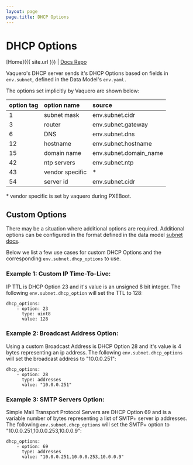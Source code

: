 ```yaml
---
layout: page
page.title: DHCP Options
---
```

# DHCP Options
[Home]({{ site.url }}) | [Docs Repo](https://github.com/CiscoCloud/vaquero-docs/tree/master)

Vaquero's DHCP server sends it's DHCP Options based on fields in `env.subnet`, defined
in the Data Model's `env.yaml.`

The options set implicitly by Vaquero are shown below:


| option tag | option name     | source                 |
|:-----------|:----------------|:-----------------------|
| 1          | subnet mask     | env.subnet.cidr        |
| 3          | router          | env.subnet.gateway     |
| 6          | DNS             | env.subnet.dns         |
| 12         | hostname        | env.subnet.hostname    |
| 15         | domain name     | env.subnet.domain_name |
| 42         | ntp servers     | env.subnet.ntp         |
| 43         | vendor specific | *                      |
| 54         | server id       | env.subnet.cidr        |

\* vendor specific is set by vaquero during PXEBoot.

## Custom Options
There may be a situation where additional options are required. Additional options
can be configured in the format defined in the data model [subnet docs](data-model-howto.html#env.subnet).

Below we list a few use cases for custom DHCP Options and the corresponding ```env.subnet.dhcp_options``` to use.
### Example 1: Custom IP Time-To-Live:

IP TTL is DHCP Option 23 and it's value is an unsigned 8 bit integer.
The following ```env.subnet.dhcp_option``` will set the TTL to 128:
```
dhcp_options:
    - option: 23
      type: uint8
      value: 128
```
### Example 2: Broadcast Address Option:
Using a custom Broadcast Address is DHCP Option 28 and it's value is 4 bytes
representing an ip address.
The following ```env.subnet.dhcp_options``` will set the broadcast address to "10.0.0.251":
```
dhcp_options:
    - option: 28
      type: addresses
      value: "10.0.0.251"
```

### Example 3: SMTP Servers Option:
Simple Mail Transport Protocol Servers are DHCP Option 69 and is a variable number of bytes representing a list of SMTP+ server ip addresses.
The following ```env.subnet.dhcp_options``` will set the SMTP+ option to "10.0.0.251,10.0.0.253,10.0.0.9":
```
dhcp_options:
    - option: 69
      type: addresses
      value: "10.0.0.251,10.0.0.253,10.0.0.9"
```

